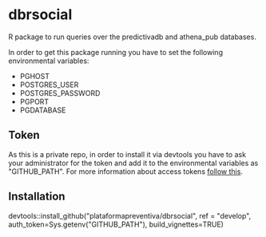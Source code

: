 # dbrsocial
R package to run queries over the predictivadb and athena_pub databases.

In order to get this package running you have to set the following environmental variables:
* PGHOST
* POSTGRES_USER
* POSTGRES_PASSWORD
* PGPORT
* PGDATABASE

## Token
As this is a private repo, in order to install it via devtools you have to
ask your administrator  for the token and add it to the environmental variables
as "GITHUB_PATH".
For more information about access tokens [follow this](https://github.com/settings/tokens/).

## Installation
devtools::install_github("plataformapreventiva/dbrsocial", ref = "develop", auth_token=Sys.getenv("GITHUB_PATH"), build_vignettes=TRUE)
